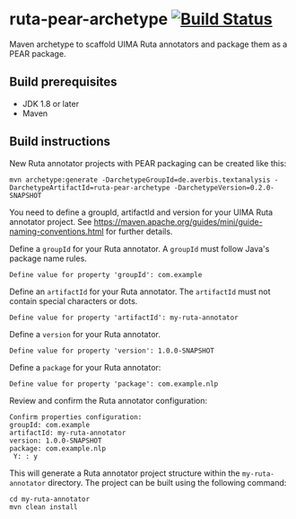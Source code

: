 # ruta-pear-archetype [![Build Status](https://travis-ci.com/cgaege/ruta-pear-archetype.svg?branch=master)](https://travis-ci.com/cgaege/ruta-pear-archetype)

Maven archetype to scaffold UIMA Ruta annotators and package them as a PEAR package. 

## Build prerequisites

- JDK 1.8 or later
- Maven

## Build instructions
New Ruta annotator projects with PEAR packaging can be created like this:

```
mvn archetype:generate -DarchetypeGroupId=de.averbis.textanalysis -DarchetypeArtifactId=ruta-pear-archetype -DarchetypeVersion=0.2.0-SNAPSHOT
```
You need to define a groupId, artifactId and version for your UIMA Ruta annotator project. See https://maven.apache.org/guides/mini/guide-naming-conventions.html for further details.


Define a `groupId` for your Ruta annotator. A `groupId` must follow Java's package name rules. 
```
Define value for property 'groupId': com.example
```

Define an `artifactId` for your Ruta annotator. The `artifactId` must not contain special characters or dots.
```
Define value for property 'artifactId': my-ruta-annotator
```

Define a `version` for your Ruta annotator. 
```
Define value for property 'version': 1.0.0-SNAPSHOT
```

Define a `package` for your Ruta annotator:
```
Define value for property 'package': com.example.nlp
```

Review and confirm the Ruta annotator configuration:

```
Confirm properties configuration:
groupId: com.example
artifactId: my-ruta-annotator
version: 1.0.0-SNAPSHOT
package: com.example.nlp
 Y: : y
```

This will generate a Ruta annotator project structure within the `my-ruta-annotator` directory. The project can be built using the following command:
```
cd my-ruta-annotator
mvn clean install
```
